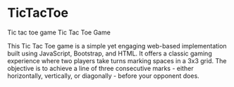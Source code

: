 # TicTacToe
Tic tac toe game
Tic Tac Toe Game

This Tic Tac Toe game is a simple yet engaging web-based implementation built using JavaScript, Bootstrap, and HTML. It offers a classic gaming experience where two players take turns marking spaces in a 3x3 grid. The objective is to achieve a line of three consecutive marks - either horizontally, vertically, or diagonally - before your opponent does.
